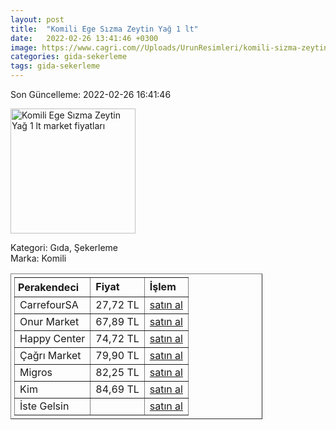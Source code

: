 ```yaml
---
layout: post
title:  "Komili Ege Sızma Zeytin Yağ 1 lt"
date:   2022-02-26 13:41:46 +0300
image: https://www.cagri.com//Uploads/UrunResimleri/komili-sizma-zeytinyagi-1-lt-bb4f5f.jpg
categories: gida-sekerleme
tags: gida-sekerleme
---
```


Son Güncelleme: 2022-02-26 16:41:46

<img src="https://www.cagri.com//Uploads/UrunResimleri/komili-sizma-zeytinyagi-1-lt-bb4f5f.jpg" width="200" alt="Komili Ege Sızma Zeytin Yağ 1 lt market fiyatları" />

Kategori: Gıda, Şekerleme
<br />
Marka: Komili

<table border="1" style="padding: 5px;width:80%;">
  <tr>
    <td style="padding: 5px;"><strong>Perakendeci</strong></td>
    <td><strong>Fiyat</strong></td>
    <td><strong>İşlem</strong></td>
  </tr>
  <tr>
              <td>CarrefourSA</td>
              <td>27,72 TL</td>
              <td><a target="_blank" href="https://www.carrefoursa.com/camasir-yikama-urunleri/c/1627?sort=bestSeller&amp;sortingOption=bestSeller&amp;q=%3Arelevance%3AinStockFlag%3Atrue%3AdiscountFlag%3Atrue#">satın al</a></td>
            </tr><tr>
              <td>Onur Market</td>
              <td>67,89 TL</td>
              <td><a target="_blank" href="https://www.onurmarket.com/product/komili-sizma-1-lt-pet/25251ee5-6cbe-4394-9e19-237b4e950a60">satın al</a></td>
            </tr><tr>
              <td>Happy Center</td>
              <td>74,72 TL</td>
              <td><a target="_blank" href="https://www.happycenter.com.tr/Komili_Y_zeytinyagi_Sizma_1_Lt">satın al</a></td>
            </tr><tr>
              <td>Çağrı Market</td>
              <td>79,90 TL</td>
              <td><a target="_blank" href="https://www.cagri.com/komili-sizma-zeytinyagi-1-lt">satın al</a></td>
            </tr><tr>
              <td>Migros</td>
              <td>82,25 TL</td>
              <td><a target="_blank" href="https://www.migros.com.tr/komili-naturel-sizma-zeytinyagi-yumusak-lezzet-1-l-p-3f1231">satın al</a></td>
            </tr><tr>
              <td>Kim</td>
              <td>84,69 TL</td>
              <td><a target="_blank" href="https://www.kimgeldi.com/komili-z-yagi-sizma-1-lt">satın al</a></td>
            </tr><tr>
              <td>İste Gelsin</td>
              <td></td>
              <td><a target="_blank" href="https://www.istegelsin.com/urun/komili-sizma-zeytinyagi-1-l_BNG2-AD">satın al</a></td>
            </tr>
</table>
